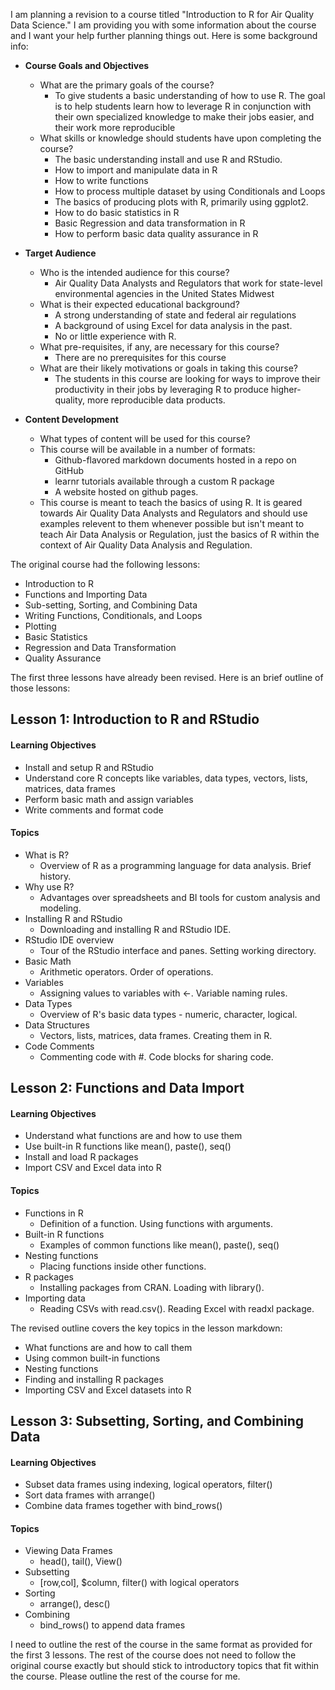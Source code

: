 I am planning a revision to a course titled "Introduction to R for Air Quality Data Science." I am providing you with some 
information about the course and I want your help further planning things out.  Here is some background info:
 
- **Course Goals and Objectives**
    
    - What are the primary goals of the course?
	    - To give students a basic understanding of how to use R. The goal is to help students learn how to leverage R in
        conjunction with their own specialized knowledge to make their jobs easier, and their work more reproducible
    - What skills or knowledge should students have upon completing the course?
	    - The basic understanding install and use R and RStudio.
	    - How to import and manipulate data in R
	    - How to write functions
	    - How to process multiple dataset by using Conditionals and Loops
	    - The basics of producing plots with R, primarily using ggplot2.
	    - How to do basic statistics in R
	    - Basic Regression and data transformation in R
	    - How to perform basic data quality assurance in R  

- **Target Audience**
    
    - Who is the intended audience for this course?
	    - Air Quality Data Analysts and Regulators that work for state-level environmental agencies in the United States Midwest 
    - What is their expected educational background?
	    - A strong understanding of state and federal air regulations
	    - A background of using Excel for data analysis in the past.
	    - No or little experience with R.
    - What pre-requisites, if any, are necessary for this course?
	    - There are no prerequisites for this course
    - What are their likely motivations or goals in taking this course?
	    - The students in this course are looking for ways to improve their productivity in their jobs by leveraging R to produce
        higher-quality, more reproducible data products.

- **Content Development**
    
    - What types of content will be used for this course? 
	- This course will be available in a number of formats:
		- Github-flavored markdown documents hosted in a repo on GitHub
		- learnr tutorials available through a custom R package
		- A website hosted on github pages.
	- This course is meant to teach the basics of using R. It is geared towards Air Quality Data Analysts and Regulators and should
    use examples relevent to them whenever possible but isn't meant to teach Air Data Analysis or Regulation, just the basics of R
   within the context of Air Quality Data Analysis and Regulation.

The original course had the following lessons:

- Introduction to R
- Functions and Importing Data
- Sub-setting, Sorting, and Combining Data 
- Writing Functions, Conditionals, and Loops
- Plotting
- Basic Statistics
- Regression and Data Transformation
- Quality Assurance


The first three lessons have already been revised. Here is an brief outline of those lessons:

## Lesson 1: Introduction to R and RStudio

#### Learning Objectives

- Install and setup R and RStudio
- Understand core R concepts like variables, data types, vectors, lists, matrices, data frames
- Perform basic math and assign variables
- Write comments and format code

#### Topics

- What is R?
    - Overview of R as a programming language for data analysis. Brief history.
- Why use R?
   - Advantages over spreadsheets and BI tools for custom analysis and modeling.
- Installing R and RStudio
   - Downloading and installing R and RStudio IDE.
- RStudio IDE overview
    - Tour of the RStudio interface and panes. Setting working directory.
- Basic Math
   - Arithmetic operators. Order of operations. 
- Variables
   - Assigning values to variables with <-. Variable naming rules.
- Data Types
   - Overview of R's basic data types - numeric, character, logical.
- Data Structures
   - Vectors, lists, matrices, data frames. Creating them in R.
- Code Comments
   - Commenting code with #. Code blocks for sharing code.

## Lesson 2: Functions and Data Import

#### Learning Objectives

- Understand what functions are and how to use them 
- Use built-in R functions like mean(), paste(), seq()
- Install and load R packages
- Import CSV and Excel data into R

#### Topics

- Functions in R
   - Definition of a function. Using functions with arguments.
- Built-in R functions
   - Examples of common functions like mean(), paste(), seq() 
- Nesting functions
   - Placing functions inside other functions.
- R packages
   - Installing packages from CRAN. Loading with library().
- Importing data
   - Reading CSVs with read.csv(). Reading Excel with readxl package.
   
The revised outline covers the key topics in the lesson markdown: 

- What functions are and how to call them
- Using common built-in functions 
- Nesting functions
- Finding and installing R packages
- Importing CSV and Excel datasets into R
## Lesson 3: Subsetting, Sorting, and Combining Data

#### Learning Objectives

- Subset data frames using indexing, logical operators, filter()
- Sort data frames with arrange()
- Combine data frames together with bind_rows() 

#### Topics  

- Viewing Data Frames
   - head(), tail(), View()
- Subsetting
   - [row,col], $column, filter() with logical operators  
- Sorting
   - arrange(), desc()
- Combining
   - bind_rows() to append data frames  

I need to outline the rest of the course in the same format as provided for the first 3 lessons. The rest of the 
course does not need to follow the original course exactly but should stick to introductory topics that fit 
within the course. Please outline the rest of the course for me.
